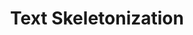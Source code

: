 ---
title: "Text Skeletonization"

categories: ['']

tags: ['Text', 'Skeletonization']

arwords: 'هيكلة النصوص'

arexps: []

enwords: ['Text Skeletonization']

enexps: []

arlexicons: 'هـ'

enlexicons: 'T'

authors: ['Ruqayya Roshdy']

translators: ['']

citations: 'تطبيقات الذكاء الاصطناعي في خدمة اللغة العربية'

sources: 'مركز الملك عبدالله بن عبدالعزيز الدولي لخدمة اللغة العربية'

word: "true"

slug: ""
---